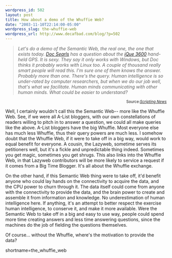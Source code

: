 ```yaml
--- 
wordpress_id: 502
layout: post
title: How about a demo of the Whuffie Web?
date: "2003-11-10T22:14:00-05:00"
wordpress_slug: the-whuffie-web
wordpress_url: http://www.decafbad.com/blog/?p=502
---
```

<blockquote cite="http://www.scripting.com/"><i>Let's do a demo of the Semantic Web, the real one, the one that exists today. <a href="http://doc.weblogs.com/2003/11/10#elsewhereInTheWorld">Doc Searls</a> has a question about  the <a href="http://www.garmin.com/products/iQue3600/">iQue 3600</a> hand-held GPS. It is sexy. They say it only works with Windows, but Doc thinks it probably works with Linux too. A couple of thousand really smart people will read this. I'm sure one of them knows the answer. Probably more than one. There's the query. Human intelligence is so under-rated by computer researchers, but when we do our job well, that's what we facilitate. Human minds communicating with other human minds. What could be easier to understand?</i></blockquote>
<div class="credit" align="right"><small>Source:<cite><a href="http://www.scripting.com/">Scripting News</a></cite></small></div></blockquote>

<p>
Well, I certainly wouldn't call this the Semantic Web-- more like the Whuffie Web.  See, if we were all A-List bloggers, with our own constellations of readers willing to pitch in to answer a question, we could all make queries like the above.  A-List bloggers have the big Whuffie.  Most everyone else has much less Whuffie, thus their query powers are much less.  I somehow doubt that the Whuffie Web, if it were to take off in a big way, would work to equal benefit for everyone.  A cousin, the Lazyweb, sometime serves its petitioners well, but it's a fickle and unpredictable thing indeed.  Sometimes you get magic, sometimes you get shrugs.  This also links into the Whuffie Web, in that Lazyweb contributors will be more likely to service a request if it comes from a Big Time Blogger.  It's all about the Whuffie exchange.
</p>

<p>
On the other hand, if this Semantic Web thing were to take off, it'd benefit anyone who could lay hands on the connectivity to acquire the data, and the CPU power to churn through it.  The data itself could come from anyone with the connectivity to provide the data, and the brain power to create and assemble it from information and knowledge.  No underestimation of human intelligence here.  If anything, it's an attempt to better respect the exercise human intelligence, to conserve it, and make it more available.  Were the Semantic Web to take off in a big and easy to use way, people could spend more time creating answers and less time answering questions, since the machines do the job of fielding the questions themselves.
</p>

<p>
Of course... without the Whuffie, where's the motivation to provide the data?
</p>
<!--more-->
shortname=the_whuffie_web

